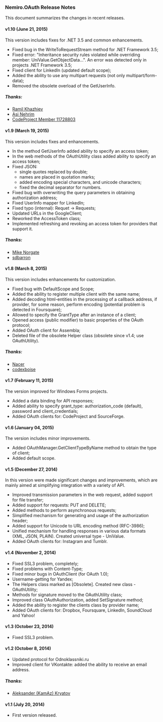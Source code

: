 ### Nemiro.OAuth Release Notes

This document summarizes the changes in recent releases.

#### v1.10 (June 21, 2015)

This version includes fixes for .NET 3.5 and common enhancements.

* Fixed bug in the WriteToRequestStream method for .NET Framework 3.5;
* Fixed error: "Inheritance security rules violated while overriding member: UniValue.GetObjectData...". An error was detected only in projects .NET Framework 3.5;
* Fixed client for LinkedIn (updated default scope);
* Added the ability to use any multipart requests (not only multipart/form-data);
* Removed the obsolete overload of the GetUserInfo.

##### Thanks:

* [Ramil Khazhiev](https://github.com/RamilKhazhiev)
* [Asi Nehrim](http://www.youtube.com/channel/UC6dAAoRUxMGBR3FwP_P9vAA)
* [CodeProject Member 11728803](http://www.codeproject.com/script/Membership/View.aspx?mid=11728803)

#### v1.9 (March 19, 2015)

This version includes fixes and enhancements.

* In the method GetUserInfo added ability to specify an access token;
* In the web methods of the OAuthUtility class added ability to specify an access token;
* Fixed JSON: 
  * single quotes replaced by double; 
  * names are placed in quotation marks; 
  * added encoding special characters, and unicode characters; 
  * fixed the decimal separator for numbers.
* Fixed bug with overwriting the query parameters in obtaining authorization address;
* Fixed UserInfo mapper for LinkedIn;
* Fixed typo (internal): Requet -> Requests;
* Updated URLs in the GoogleClient;
* Reworked the AccessToken class;
* Implemented refreshing and revoking an access token for providers that support it.

##### Thanks:

* [Mike Norgate](https://github.com/oesoftware)
* [sdbarron](https://github.com/sdbarron)

#### v1.8 (March 8, 2015)

This version includes enhancements for customization.

* Fixed bug with DefaultScope and Scope;
* Added the ability to register multiple client with the same name;
* Added decoding html-entities in the processing of a callback address, if provider, for some reason, perform encoding 	(potential problem is detected in Foursquare);
* Allowed to specify the GrantType after an instance of a client;
* Opened access (public modifier) to basic properties of the OAuth protocol;
* Added OAuth client for Assembla;
* Deleted file of the obsolete Helper class (obsolete since v1.4; use OAuthUtility).

##### Thanks:

* [Nacer](https://github.com/Nacer-)
* [codexboise](https://github.com/codexboise)

#### v1.7 (February 11, 2015)

The version improved for Windows Forms projects.

* Added a data binding for API responses;
* Added ability to specify grant_type: authorization_code (default), password and client_credentials;
* Added OAuth clients for: CodeProject and SourceForge.

#### v1.6 (January 04, 2015)

The version includes minor improvements.

* Added OAuthManager.GetClientTypeByName method to obtain the type of client;
* Added default scope.

#### v1.5 (December 27, 2014)

In this version were made significant changes and improvements, which are mainly aimed at simplifying integration with a variety of API.

* Improved transmission parameters in the web request, added support for file transfer;
* Added support for requests: PUT and DELETE;
* Added methods to perform asynchronous requests;
* Simplified mechanism for generating and usage of the authorization header;
* Added support for Unicode to URL encoding method (RFC-3986);  
* Unified mechanism for handling responses in various data formats (XML, JSON, PLAIN). Created universal type - UniValue.
* Added OAuth clients for: Instagram and Tumblr.

#### v1.4 (November 2, 2014)

* Fixed SSL3 problem, completely;
* Fixed problems with Content-Type;
* Fixed minor bugs in OAuthClient (for OAuth 1.0);
* Username-getting for Yandex;
* The Helpers class marked as [Obsolete]. Created new class - OAuthUtility;
* Methods for signature moved to the OAuthUtility class;
* Improved class OAuthAuthorization, added SetSignature method;
* Added the ability to register the clients class by provider name;
* Added OAuth clients for: Dropbox, Foursquare, LinkedIn, SoundCloud and Yahoo!

#### v1.3 (October 23, 2014)

* Fixed SSL3 problem.

#### v1.2 (October 8, 2014)

* Updated protocol for Odnoklassniki.ru
* Improved client for VKontakte: added the ability to receive an email address.
	
##### Thanks:

* [Aleksander (KamAz) Kryatov](http://vk.com/acid_rock)
	
#### v1.1 (July 20, 2014)

* First version released.